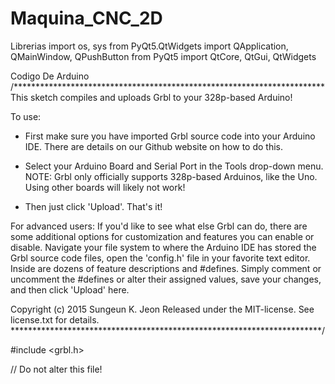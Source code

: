 # Maquina_CNC_2D
Librerias
import os, sys
from PyQt5.QtWidgets import QApplication, QMainWindow, QPushButton
from PyQt5 import QtCore, QtGui, QtWidgets

Codigo De Arduino
/***********************************************************************
This sketch compiles and uploads Grbl to your 328p-based Arduino! 

To use:
- First make sure you have imported Grbl source code into your Arduino
  IDE. There are details on our Github website on how to do this.

- Select your Arduino Board and Serial Port in the Tools drop-down menu.
  NOTE: Grbl only officially supports 328p-based Arduinos, like the Uno.
  Using other boards will likely not work!

- Then just click 'Upload'. That's it!

For advanced users:
  If you'd like to see what else Grbl can do, there are some additional
  options for customization and features you can enable or disable. 
  Navigate your file system to where the Arduino IDE has stored the Grbl 
  source code files, open the 'config.h' file in your favorite text 
  editor. Inside are dozens of feature descriptions and #defines. Simply
  comment or uncomment the #defines or alter their assigned values, save
  your changes, and then click 'Upload' here. 

Copyright (c) 2015 Sungeun K. Jeon
Released under the MIT-license. See license.txt for details.
***********************************************************************/

#include <grbl.h>

// Do not alter this file!
